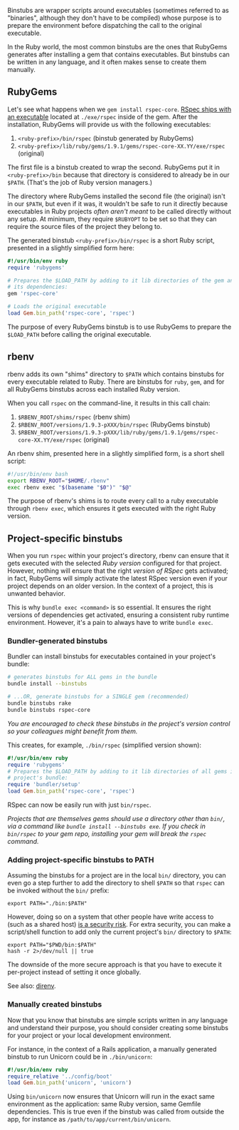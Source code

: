 Binstubs are wrapper scripts around executables (sometimes referred to as
"binaries", although they don't have to be compiled) whose purpose is to prepare
the environment before dispatching the call to the original executable.

In the Ruby world, the most common binstubs are the ones that RubyGems generates
after installing a gem that contains executables. But binstubs can be written in
any language, and it often makes sense to create them manually.


## RubyGems

Let's see what happens when we `gem install rspec-core`. [RSpec ships with an
executable][rspec] located at `./exe/rspec` inside of the gem. After the
installation, RubyGems will provide us with the following executables:

1. `<ruby-prefix>/bin/rspec` (binstub generated by RubyGems)
1. `<ruby-prefix>/lib/ruby/gems/1.9.1/gems/rspec-core-XX.YY/exe/rspec` (original)

The first file is a binstub created to wrap the second. RubyGems put it in
`<ruby-prefix>/bin` because that directory is considered to already be in our
`$PATH`. (That's the job of Ruby version managers.)

The directory where RubyGems installed the second file (the original) isn't in
our `$PATH`, but even if it was, it wouldn't be safe to run it directly because
executables in Ruby projects *often aren't meant* to be called directly without
any setup. At minimum, they require `$RUBYOPT` to be set so that they can
require the source files of the project they belong to.

The generated binstub `<ruby-prefix>/bin/rspec` is a short Ruby script,
presented in a slightly simplified form here:

```rb
#!/usr/bin/env ruby
require 'rubygems'

# Prepares the $LOAD_PATH by adding to it lib directories of the gem and
# its dependencies:
gem 'rspec-core'

# Loads the original executable
load Gem.bin_path('rspec-core', 'rspec')
```

The purpose of every RubyGems binstub is to use RubyGems to prepare the
`$LOAD_PATH` before calling the original executable.


## rbenv

rbenv adds its own "shims" directory to `$PATH` which contains binstubs for
every executable related to Ruby. There are binstubs for `ruby`, `gem`, and for
all RubyGems binstubs across each installed Ruby version.

When you call `rspec` on the command-line, it results in this call chain:

1. `$RBENV_ROOT/shims/rspec` (rbenv shim)
1. `$RBENV_ROOT/versions/1.9.3-pXXX/bin/rspec` (RubyGems binstub)
1. `$RBENV_ROOT/versions/1.9.3-pXXX/lib/ruby/gems/1.9.1/gems/rspec-core-XX.YY/exe/rspec` (original)

An rbenv shim, presented here in a slightly simplified form, is a short shell script:

```sh
#!/usr/bin/env bash
export RBENV_ROOT="$HOME/.rbenv"
exec rbenv exec "$(basename "$0")" "$@"
```

The purpose of rbenv's shims is to route every call to a ruby executable through
`rbenv exec`, which ensures it gets executed with the right Ruby version.


## Project-specific binstubs

When you run `rspec` within your project's directory, rbenv can ensure that it
gets executed with the selected *Ruby version* configured for that project. However,
nothing will ensure that the right *version of RSpec* gets activated; in fact,
RubyGems will simply activate the latest RSpec version even if your project
depends on an older version. In the context of a project, this is unwanted
behavior.

This is why `bundle exec <command>` is so essential. It ensures the right
versions of dependencies get activated, ensuring a consistent ruby runtime
environment. However, it's a pain to always have to write `bundle exec`.

### Bundler-generated binstubs

Bundler can install binstubs for executables contained in your project's bundle:

```sh
# generates binstubs for ALL gems in the bundle
bundle install --binstubs

# ...OR, generate binstubs for a SINGLE gem (recommended)
bundle binstubs rake
bundle binstubs rspec-core
```

<i>You are encouraged to check these binstubs in the project's version control so your colleagues might benefit from them.</i>

This creates, for example, `./bin/rspec` (simplified version shown):

```rb
#!/usr/bin/env ruby
require 'rubygems'
# Prepares the $LOAD_PATH by adding to it lib directories of all gems in the
# project's bundle:
require 'bundler/setup'
load Gem.bin_path('rspec-core', 'rspec')
```

RSpec can now be easily run with just `bin/rspec`.

<i>Projects that are themselves gems should use a directory other than `bin/`, via a command like `bundle install --binstubs exe`. If you check in `bin/rspec` to your gem repo, installing your gem will break the `rspec` command.</i>

### Adding project-specific binstubs to PATH

Assuming the binstubs for a project are in the local `bin/` directory, you can
even go a step further to add the directory to shell `$PATH` so that `rspec` can
be invoked without the `bin/` prefix:

```
export PATH="./bin:$PATH"
```

However, doing so on a system that other people have write access to (such as a
shared host) [is a security risk](https://github.com/sstephenson/rbenv/issues/309).
For extra security, you can make a script/shell function to add only the current
project's `bin/` directory to `$PATH`:

```
export PATH="$PWD/bin:$PATH"
hash -r 2>/dev/null || true
```

The downside of the more secure approach is that you have to execute it
per-project instead of setting it once globally.

See also: [direnv](https://github.com/zimbatm/direnv).

### Manually created binstubs

Now that you know that binstubs are simple scripts written in any language and
understand their purpose, you should consider creating some binstubs for your
project or your local development environment.

For instance, in the context of a Rails application, a manually generated
binstub to run Unicorn could be in `./bin/unicorn`:

```rb
#!/usr/bin/env ruby
require_relative '../config/boot'
load Gem.bin_path('unicorn', 'unicorn')
```

Using `bin/unicorn` now ensures that Unicorn will run in the exact same
environment as the application: same Ruby version, same Gemfile dependencies.
This is true even if the binstub was called from outside the app, for instance
as `/path/to/app/current/bin/unicorn`.


  [rspec]: https://github.com/rspec/rspec-core/blob/v2.12.2/exe/rspec